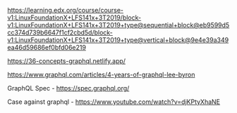  https://learning.edx.org/course/course-v1:LinuxFoundationX+LFS141x+3T2019/block-v1:LinuxFoundationX+LFS141x+3T2019+type@sequential+block@eb9599d5cc374d739b6647f1cf2cbd5d/block-v1:LinuxFoundationX+LFS141x+3T2019+type@vertical+block@9e4e39a349ea46d59686ef0bfd06e219

https://36-concepts-graphql.netlify.app/

https://www.graphql.com/articles/4-years-of-graphql-lee-byron

GraphQL Spec - https://spec.graphql.org/

Case against graphql - https://www.youtube.com/watch?v=djKPtyXhaNE
